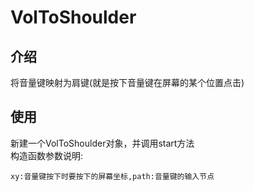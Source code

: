 # VolToShoulder
## 介绍
将音量键映射为肩键(就是按下音量键在屏幕的某个位置点击)
<br>
## 使用
新建一个VolToShoulder对象，并调用start方法
<br>
构造函数参数说明:
~~~
xy:音量键按下时要按下的屏幕坐标,path:音量键的输入节点
~~~
